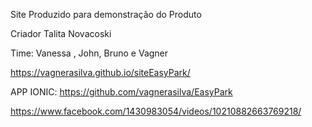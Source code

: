 Site Produzido para demonstração do Produto

Criador Talita Novacoski

Time: Vanessa , John, Bruno e Vagner


https://vagnerasilva.github.io/siteEasyPark/

APP IONIC: https://github.com/vagnerasilva/EasyPark

https://www.facebook.com/1430983054/videos/10210882663769218/

